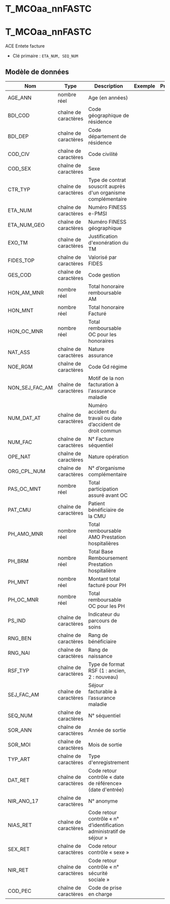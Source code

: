 # T_MCOaa_nnFASTC

<!-- ATTENTION : Ne pas supprimer ou modifier la ligne ci-dessous -->
# T_MCOaa_nnFASTC

ACE Entete facture

- Clé primaire : `ETA_NUM, SEQ_NUM`

## Modèle de données

|Nom|Type|Description|Exemple|Propriétés|
|-|-|-|-|-|
|AGE_ANN|nombre réel|Age (en années)|||
|BDI_COD|chaîne de caractères|Code géographique de résidence|||
|BDI_DEP|chaîne de caractères|Code département de résidence|||
|COD_CIV|chaîne de caractères|Code civilité|||
|COD_SEX|chaîne de caractères|Sexe|||
|CTR_TYP|chaîne de caractères|Type de contrat souscrit auprès d'un organisme complémentaire|||
|ETA_NUM|chaîne de caractères|Numéro FINESS e-PMSI|||
|ETA_NUM_GEO|chaîne de caractères|Numéro FINESS géographique|||
|EXO_TM|chaîne de caractères|Justification d'exonération du TM|||
|FIDES_TOP|chaîne de caractères|Valorisé par FIDES|||
|GES_COD|chaîne de caractères|Code gestion|||
|HON_AM_MNR|nombre réel|Total honoraire remboursable AM|||
|HON_MNT|nombre réel|Total honoraire Facturé|||
|HON_OC_MNR|nombre réel|Total remboursable OC pour les honoraires|||
|NAT_ASS|chaîne de caractères|Nature assurance|||
|NOE_RGM|chaîne de caractères|Code Gd régime|||
|NON_SEJ_FAC_AM|chaîne de caractères|Motif de la non facturation à l'assurance maladie|||
|NUM_DAT_AT|chaîne de caractères|Numéro accident du travail ou date d’accident de droit commun|||
|NUM_FAC|chaîne de caractères|N° Facture séquentiel|||
|OPE_NAT|chaîne de caractères|Nature opération|||
|ORG_CPL_NUM|chaîne de caractères|N° d’organisme complémentaire|||
|PAS_OC_MNT|nombre réel|Total participation assuré avant OC|||
|PAT_CMU|chaîne de caractères|Patient bénéficiaire de la CMU|||
|PH_AMO_MNR|nombre réel|Total remboursable AMO Prestation hospitalières|||
|PH_BRM|nombre réel|Total Base Remboursement Prestation hospitalière|||
|PH_MNT|nombre réel|Montant total facturé pour PH|||
|PH_OC_MNR|nombre réel|Total remboursable OC pour les PH|||
|PS_IND|chaîne de caractères|Indicateur du parcours de soins|||
|RNG_BEN|chaîne de caractères|Rang de bénéficiaire|||
|RNG_NAI|chaîne de caractères|Rang de naissance|||
|RSF_TYP|chaîne de caractères|Type de format RSF (1 : ancien, 2 : nouveau)|||
|SEJ_FAC_AM|chaîne de caractères|Séjour facturable à l’assurance maladie|||
|SEQ_NUM|chaîne de caractères|N° séquentiel|||
|SOR_ANN|chaîne de caractères|Année de sortie|||
|SOR_MOI|chaîne de caractères|Mois de sortie|||
|TYP_ART|chaîne de caractères|Type d'enregistrement|||
|DAT_RET|chaîne de caractères|Code retour contrôle « date de référence» (date d'entrée)|||
|NIR_ANO_17|chaîne de caractères|N° anonyme|||
|NIAS_RET|chaîne de caractères|Code retour contrôle « n° d’identification administratif de séjour »|||
|SEX_RET|chaîne de caractères|Code retour contrôle « sexe »|||
|NIR_RET|chaîne de caractères|Code retour contrôle « n° sécurité sociale »|||
|COD_PEC|chaîne de caractères|Code de prise en charge|||

<!-- ATTENTION : Ne pas supprimer ou modifier la ligne ci-dessus -->
